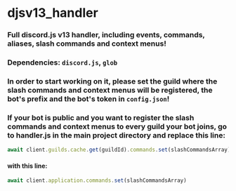 # djsv13_handler

### Full discord.js v13 handler, including events, commands, aliases, slash commands and context menus! 

### Dependencies: `discord.js`, `glob`

### In order to start working on it, please set the guild where the slash commands and context menus will be registered, the bot's prefix and the bot's token in `config.json`!

### If your bot is public and you want to register the slash commands and context menus to every guild your bot joins, go to handler.js in the main project directory and replace this line:

```js
await client.guilds.cache.get(guildId).commands.set(slashCommandsArray)
```
#### with this line: 

```js
await client.application.commands.set(slashCommandsArray)
```


